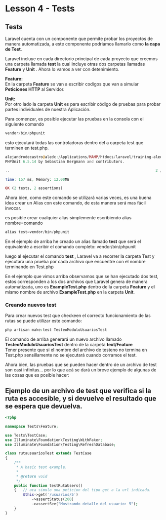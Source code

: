 # Lesson 4 - Tests

## Tests

Laravel cuenta con un componente que permite probar los proyectos de manera automatizada, a este componente podriamos llamarlo como __la capa de Test__.

Laravel incluye en cada directorio principal de cada proyecto que creemos una carpeta llamada __test__ la cual incluye otras dos carpetas llamadas __Feature__ y __Unit__ .   Ahora lo vamos a ver con detenimiento.   

 __Feature:__   
En la carpeta __Feature__ se van a escribir codigos que van a simular __Peticiones HTTP__ al Servidor.  

__Unit:__  
Por otro lado la carpeta __Unit__ es para escribir código de pruebas para probar partes individuales de nuestra Aplicación.  



Para comenzar, es posible ejecutar las pruebas en la consola con el siguiente comando

```php
vendor/bin/phpunit
```
esto ejecutará todas las controladoras dentro del a carpeta test que terminen en test.php.   
```php
alejandrodecastro@aledc:/Applications/MAMP/htdocs/laravel/training-aledc$ vendor/bin/phpunit
PHPUnit 6.5.14 by Sebastian Bergmann and contributors.

..                                                                  2 / 2 (100%)

Time: 157 ms, Memory: 12.00MB

OK (2 tests, 2 assertions)
```


Ahora bien, como este comando se utilizará varias veces, es una buena idea crear un Alias con este comando, de esta manera será  mas fácil invocar.

es posible crear cualquier alias simplemente escribiendo alias  nombre=comando

```php
alias test=vendor/bin/phpunit
```
En el ejemplo de arriba he creado un alias llamado __test__ que será el equivalente a escribir el comando completo: vendor/bin/phpunit    


luego al ejecutar el comando __test__ , Laravel va a recorrer la carpeta Test y ejecutara una prueba por cada archivo que encuentre con el nombre terminando en  Test.php

En el ejemplo que vimos arriba observamos que se han ejecutado dos test, estos corresponden a los dos archivos que Laravel genera de manera automatizada, uno es  __ExampleTest.php__ dentro de la carpeta __Feature__ y el mismo nombre de archivo __ExampleTest.php__ en la carpeta __Unit__.  



### Creando nuevos test

Para crear nuevos test que checkeen el correcto funcionamiento de las rutas se puede utilizar este comando:
```php
php artisan make:test TesteoModuloUsuariosTest
```

El comando de arriba generará un nuevo archivo llamado __TesteoModuloUsuariosTest__ dentro de la carpeta __text/Feature__  
Tener presente que si el nombre del archivo de testeno no termina en Test.php sensillamente no se ejecutará cuando corramos el test.

Ahora bien, las pruebas que se pueden hacer dentro de un archivo de test son casi infinitas... por lo que acá se dará un breve ejemplo de algunas de las cosas que es posible hacer:


## Ejemplo de un archivo de test que verifica si la ruta es accesible, y si devuelve el resultado que se espera que devuelva.

```php
<?php

namespace Tests\Feature;

use Tests\TestCase;
use Illuminate\Foundation\Testing\WithFaker;
use Illuminate\Foundation\Testing\RefreshDatabase;

class rutausuariosTest extends TestCase
{
    /**
     * A basic test example.
     *
     * @return void
     */
    public function testRutaUsers()
    {   // aca simulo una peticion del tipo get a la url indicada.
        $this->get('/usuarios/5')
            ->assertStatus(200)
            ->assertSee("Mostrando detalle del usuario: 5");
    }
}

```









